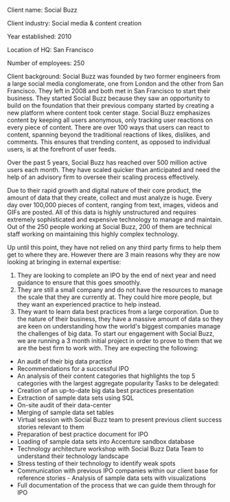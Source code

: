 Client name: Social Buzz

Client industry: Social media & content creation

Year established: 2010

Location of HQ: San Francisco

Number of employees: 250

Client background:
Social Buzz was founded by two former engineers from a large social media conglomerate, one
from London and the other from San Francisco. They left in 2008 and both met in San
Francisco to start their business. They started Social Buzz because they saw an opportunity to
build on the foundation that their previous company started by creating a new platform where
content took center stage. Social Buzz emphasizes content by keeping all users anonymous,
only tracking user reactions on every piece of content. There are over 100 ways that users can
react to content, spanning beyond the traditional reactions of likes, dislikes, and comments.
This ensures that trending content, as opposed to individual users, is at the forefront of user
feeds.

Over the past 5 years, Social Buzz has reached over 500 million active users each month.
They have scaled quicker than anticipated and need the help of an advisory firm to oversee
their scaling process effectively.

Due to their rapid growth and digital nature of their core product, the amount of data that they
create, collect and must analyze is huge. Every day over 100,000 pieces of content, ranging
from text, images, videos and GIFs are posted. All of this data is highly unstructured and
requires extremely sophisticated and expensive technology to manage and maintain. Out of the
250 people working at Social Buzz, 200 of them are technical staff working on maintaining this
highly complex technology.

Up until this point, they have not relied on any third party firms to help them get to where
they are. However there are 3 main reasons why they are now looking at bringing in external
expertise:

1) They are looking to complete an IPO by the end of next year and need guidance to
ensure that this goes smoothly.
2) They are still a small company and do not have the resources to manage the scale that
they are currently at. They could hire more people, but they want an experienced
practice to help instead.
3) They want to learn data best practices from a large corporation. Due to the nature of
their business, they have a massive amount of data so they are keen on
understanding how the world's biggest companies manage the challenges of big
data.
To start our engagement with Social Buzz, we are running a 3 month initial project in order
to prove to them that we are the best firm to work with. They are expecting the following:
- An audit of their big data practice
- Recommendations for a successful IPO
- An analysis of their content categories that highlights the top 5 categories with the
largest aggregate popularity
Tasks to be delegated:
- Creation of an up-to-date big data best practices presentation
- Extraction of sample data sets using SQL
- On-site audit of their data-center
- Merging of sample data set tables
- Virtual session with Social Buzz team to present previous client success stories relevant
to them
- Preparation of best practice document for IPO
- Loading of sample data sets into Accenture sandbox database
- Technology architecture workshop with Social Buzz Data Team to understand their
technology landscape
- Stress testing of their technology to identify weak spots
- Communication with previous IPO companies within our client base for reference stories -
Analysis of sample data sets with visualizations
- Full documentation of the process that we can guide them through for IPO
